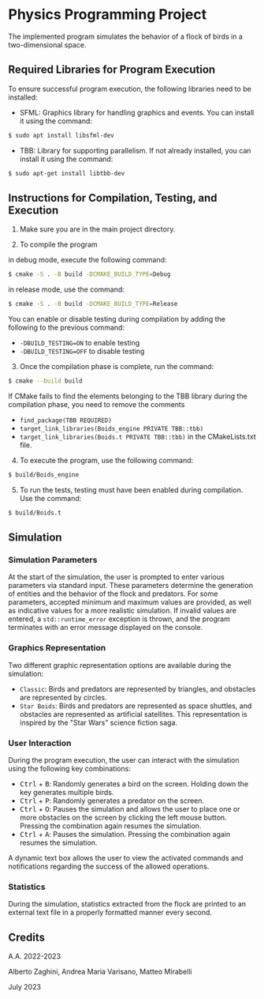 # Physics Programming Project

The implemented program simulates the behavior of a flock of birds in a two-dimensional space.

## Required Libraries for Program Execution

To ensure successful program execution, the following libraries need to be installed:

- SFML: Graphics library for handling graphics and events. You can install it using the command:

```bash
$ sudo apt install libsfml-dev
```
- TBB: Library for supporting parallelism. If not already installed, you can install it using the command:

```bash
$ sudo apt-get install libtbb-dev
```
## Instructions for Compilation, Testing, and Execution

1. Make sure you are in the main project directory.

2. To compile the program 

in debug mode, execute the following command:

```bash
$ cmake -S . -B build -DCMAKE_BUILD_TYPE=Debug
```
in release mode, use the command:

```bash
$ cmake -S . -B build -DCMAKE_BUILD_TYPE=Release
```
You can enable or disable testing during compilation by adding the following to the previous command:
- `-DBUILD_TESTING=ON` to enable testing
- `-DBUILD_TESTING=OFF` to disable testing

3. Once the compilation phase is complete, run the command:

```bash
$ cmake --build build
```

If CMake fails to find the elements belonging to the TBB library during the compilation phase, you need to remove the comments
- `find_package(TBB REQUIRED)`
- `target_link_libraries(Boids_engine PRIVATE TBB::tbb)`
- `target_link_libraries(Boids.t PRIVATE TBB::tbb)`
in the CMakeLists.txt file.

4. To execute the program, use the following command:

```bash
$ build/Boids_engine
```
5. To run the tests, testing must have been enabled during compilation. Use the command:
```bash
$ build/Boids.t
```

## Simulation

### Simulation Parameters

At the start of the simulation, the user is prompted to enter various parameters via standard input. These parameters determine the generation of entities and the behavior of the flock and predators. For some parameters, accepted minimum and maximum values are provided, as well as indicative values for a more realistic simulation. If invalid values are entered, a `std::runtime_error` exception is thrown, and the program terminates with an error message displayed on the console.

### Graphics Representation

Two different graphic representation options are available during the simulation:
- `Classic`: Birds and predators are represented by triangles, and obstacles are represented by circles.
- `Star Boids`: Birds and predators are represented as space shuttles, and obstacles are represented as artificial satellites. This representation is inspired by the "Star Wars" science fiction saga.

### User Interaction

During the program execution, the user can interact with the simulation using the following key combinations:
- <kbd>Ctrl</kbd> + <kbd>B</kbd>: Randomly generates a bird on the screen. Holding down the key generates multiple birds.
- <kbd>Ctrl</kbd> + <kbd>P</kbd>: Randomly generates a predator on the screen.
- <kbd>Ctrl</kbd> + <kbd>O</kbd>: Pauses the simulation and allows the user to place one or more obstacles on the screen by clicking the left mouse button. Pressing the combination again resumes the simulation.
- <kbd>Ctrl</kbd> + <kbd>A</kbd>: Pauses the simulation. Pressing the combination again resumes the simulation.

A dynamic text box allows the user to view the activated commands and notifications regarding the success of the allowed operations.

### Statistics

During the simulation, statistics extracted from the flock are printed to an external text file in a properly formatted manner every second.

## Credits

A.A. 2022-2023

Alberto Zaghini, Andrea Maria Varisano, Matteo Mirabelli

July 2023
